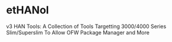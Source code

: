 # etHANol
v3 HAN Tools: A Collection of Tools Targetting 3000/4000 Series Slim/Superslim To Allow OFW Package Manager and More
